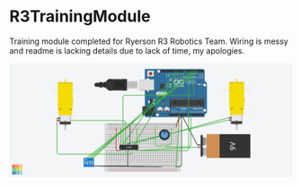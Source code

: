 # R3TrainingModule
Training module completed for Ryerson R3 Robotics Team. Wiring is messy and readme is lacking details due to lack of time, my apologies.

![alt text](https://github.com/qnaz99/R3TrainingModule/blob/main/Shiny%20Sango-Robo.png?raw=true)
